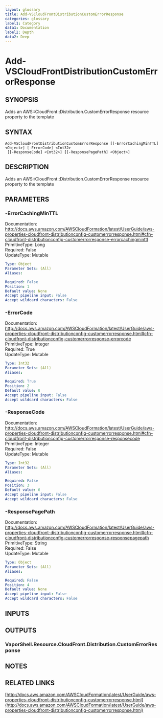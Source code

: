```yaml
---
layout: glossary
title: Add-VSCloudFrontDistributionCustomErrorResponse
categories: glossary
label1: Category
data1: Documentation
label2: Depth
data2: Deep
---
```


# Add-VSCloudFrontDistributionCustomErrorResponse

## SYNOPSIS
Adds an AWS::CloudFront::Distribution.CustomErrorResponse resource property to the template

## SYNTAX

```
Add-VSCloudFrontDistributionCustomErrorResponse [[-ErrorCachingMinTTL] <Object>] [-ErrorCode] <Int32>
 [[-ResponseCode] <Int32>] [[-ResponsePagePath] <Object>]
```

## DESCRIPTION
Adds an AWS::CloudFront::Distribution.CustomErrorResponse resource property to the template

## PARAMETERS

### -ErrorCachingMinTTL
Documentation: http://docs.aws.amazon.com/AWSCloudFormation/latest/UserGuide/aws-properties-cloudfront-distributionconfig-customerrorresponse.html#cfn-cloudfront-distributionconfig-customerrorresponse-errorcachingminttl    
PrimitiveType: Long    
Required: False    
UpdateType: Mutable

```yaml
Type: Object
Parameter Sets: (All)
Aliases: 

Required: False
Position: 1
Default value: None
Accept pipeline input: False
Accept wildcard characters: False
```

### -ErrorCode
Documentation: http://docs.aws.amazon.com/AWSCloudFormation/latest/UserGuide/aws-properties-cloudfront-distributionconfig-customerrorresponse.html#cfn-cloudfront-distributionconfig-customerrorresponse-errorcode    
PrimitiveType: Integer    
Required: True    
UpdateType: Mutable

```yaml
Type: Int32
Parameter Sets: (All)
Aliases: 

Required: True
Position: 2
Default value: 0
Accept pipeline input: False
Accept wildcard characters: False
```

### -ResponseCode
Documentation: http://docs.aws.amazon.com/AWSCloudFormation/latest/UserGuide/aws-properties-cloudfront-distributionconfig-customerrorresponse.html#cfn-cloudfront-distributionconfig-customerrorresponse-responsecode    
PrimitiveType: Integer    
Required: False    
UpdateType: Mutable

```yaml
Type: Int32
Parameter Sets: (All)
Aliases: 

Required: False
Position: 3
Default value: 0
Accept pipeline input: False
Accept wildcard characters: False
```

### -ResponsePagePath
Documentation: http://docs.aws.amazon.com/AWSCloudFormation/latest/UserGuide/aws-properties-cloudfront-distributionconfig-customerrorresponse.html#cfn-cloudfront-distributionconfig-customerrorresponse-responsepagepath    
PrimitiveType: String    
Required: False    
UpdateType: Mutable

```yaml
Type: Object
Parameter Sets: (All)
Aliases: 

Required: False
Position: 4
Default value: None
Accept pipeline input: False
Accept wildcard characters: False
```

## INPUTS

## OUTPUTS

### VaporShell.Resource.CloudFront.Distribution.CustomErrorResponse

## NOTES

## RELATED LINKS

[http://docs.aws.amazon.com/AWSCloudFormation/latest/UserGuide/aws-properties-cloudfront-distributionconfig-customerrorresponse.html](http://docs.aws.amazon.com/AWSCloudFormation/latest/UserGuide/aws-properties-cloudfront-distributionconfig-customerrorresponse.html)

